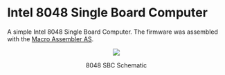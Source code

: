 # Intel 8048 Single Board Computer
A simple Intel 8048 Single Board Computer. The firmware was assembled with the [Macro Assembler AS](http://john.ccac.rwth-aachen.de:8000/as/).
<p align="center"><img src="/images/8048 SBC Schematic.png"/>
<p align="center">8048 SBC Schematic</p><br>
